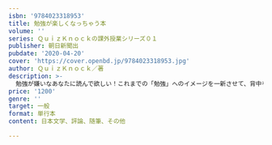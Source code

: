 ```yaml
---
isbn: '9784023318953'
title: 勉強が楽しくなっちゃう本
volume: ''
series: ＱｕｉｚＫｎｏｃｋの課外授業シリーズ０１
publisher: 朝日新聞出
pubdate: '2020-04-20'
cover: 'https://cover.openbd.jp/9784023318953.jpg'
author: ＱｕｉｚＫｎｏｃｋ／著
description: >-
  勉強が嫌いなあなたに読んで欲しい！これまでの「勉強」へのイメージを一新させて、背中を押してくれる一冊。もっと気楽で、楽しくて、自分がやりたいと思える「勉強」を深めるための入門書。東大クイズ王・伊沢拓司が中心となって運営する、エンタメと知を融合させたメディア「QuizKnock」。彼らが、中高生から大人まですべての「学び続けたい人」に向けて教養本を手がけました。「楽しいから始まる学び」をコンセプトに全国の教育機関を中心に講演を行うなど、さまざまな活動を展開する彼らが、そもそもの「勉強」や「学び」についてやさしくひも解いていきます。勉強は決して辛いもの、苦しいもの、大変なもの、自分以外の誰かのためにやらないといけないものだけではありません。本書では、「勉強」を徹底的にポジティブなものとして描き出し、もっと気楽で、楽しくて、「自分のためにやりたいと思えるもの」にするための考え方を基礎から提案していきます。いつの間にか、自然と「勉強が好きなっちゃう」ためのQuizKnockならではの「視座」や「思考法」をまとめました。子供をもつ親御さんにもぜひ手に取っていただきたい一冊です。QuizKnockメンバーの考え方や経験に触れたり、吸収することでこれまでの「勉強の見方」や景色が変わってくるはずです。「好き」を深めて広げれば、どんどん世界が広がり、つながっていく感覚を味わうことができるでしょう。その他、QuizKnock自作のワークシートやクイズ、QuizKnockライター書き下ろしのコラム、Q＆Aコーナーなど「日常が楽しくなっちゃう」仕掛けやヒントが盛りだくさん。
price: '1200'
genre: ''
target: 一般
format: 単行本
content: 日本文学、評論、随筆、その他

---
```

